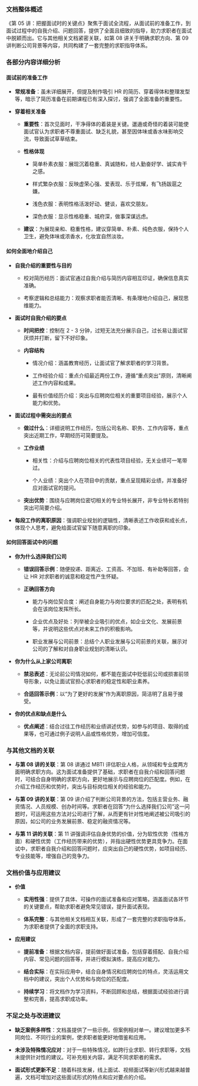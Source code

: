 ### 文档整体概述

《第 05 讲：把握面试时的关键点》聚焦于面试全流程，从面试前的准备工作，到面试过程中的自我介绍、问题回答，提供了全面且细致的指导，助力求职者在面试中脱颖而出。它与其他相关文档紧密关联，如第 08 讲关于明确求职方向、第 09 讲判断公司背景等内容，共同构建了一套完整的求职指导体系。

  

### 各部分内容详细分析

  

#### 面试前的准备工作

- **常规准备**：虽未详细展开，但提及制作吸引 HR 的简历、穿着得体和整理发型等，暗示了简历准备在前期课程已有深入探讨，强调了全面准备的重要性。
    
- **穿着相关准备**
    
    - **重要性**：首次见面时，干净得体的着装是关键。邋遢或奇怪的着装可能使面试官认为求职者不尊重面试、缺乏礼貌，甚至因体味或香水味影响交流，导致面试草草结束。
        
    - **性格体现**
        
        - 简单朴素衣服：展现沉着稳重、真诚随和，给人勤奋好学、诚实肯干之感。
            
        - 样式繁杂衣服：反映虚荣心强、爱表现、乐于炫耀，有飞扬跋扈之嫌。
            
        - 浅色衣服：表明性格活泼好动、健谈，喜欢交朋友。
            
        - 深色衣服：显示性格稳重、城府深，做事深谋远虑。
            
    - **建议**：为展现亲和、稳重性格，建议穿简单、朴素、纯色衣服，保持个人卫生，避免体味或浓香水，化妆宜自然淡妆。
        

  

#### 如何全面地介绍自己

- **自我介绍的重要性与目的**
    
    - 校对简历经历：面试官通过自我介绍与简历内容相互印证，确保信息真实准确。
        
    - 考察逻辑和总结能力：观察求职者能否清晰、有条理地介绍自己，展现思维能力。
        
- **面试时自我介绍的要点**
    
    - **时间把控**：控制在 2 - 3 分钟，过短无法充分展示自己，过长易让面试官厌烦并打断，留下不好印象。
        
    - **内容结构**
        
        - 情况介绍：涵盖教育经历，让面试官了解求职者的学习背景。
            
        - 工作经验介绍：重点介绍最近两份工作，遵循“重点突出”原则，清晰阐述工作内容和成果。
            
        - 最有价值经历介绍：突出与应聘岗位相关的重要项目经验，展示个人能力和优势。
            
- **面试过程中需突出的要点**
    
    - **做过什么**：详细说明工作经历，包括公司名称、职务、工作内容等，重点突出近期工作，早期经历可简要提及。
        
    - **工作业绩**
        
        - 相关性：介绍与应聘岗位相关的代表性项目经验，无关业绩可一笔带过。
            
        - 个人业绩：突出个人在项目中的贡献，重点呈现精彩业绩，并准备好应对面试官的提问。
            
    - **突出优势**：围绕与应聘岗位密切相关的专业特长展开，非专业特长若特别突出可简要介绍。
        
- **每段工作的离职原因**：强调职业规划的逻辑性，清晰表述工作收获和成长点，体现个人思考，避免给面试官留下随意离职的印象。
    

  

#### 如何回答面试中的问题

- **你为什么选择我们公司**
    
    - **错误回答示例**：随便投递、距离近、工资高、不加班、有补助等回答，会让 HR 对求职者的诚意和稳定性产生怀疑。
        
    - **正确回答方向**
        
        - 能力与岗位契合度：阐述自身能力与岗位要求的匹配之处，表明有机会在该岗位发挥所长。
            
        - 企业优点及好处：列举被企业吸引的优点，如企业文化、发展前景等，并说明这些优点对未来工作的积极影响。
            
        - 职业发展与公司前景：总结个人职业发展与公司前景的关联，展示对公司的了解和对自身职业规划的清晰认识。
            
- **你为什么从上家公司离职**
    
    - **禁忌表述**：无论前公司情况如何，都不能在面试中贬低前公司或损害前领导形象，以免让面试官担心求职者的稳定性和职业素养。
        
    - **合适回答示例**：以“为了更好的发展”作为离职原因，简洁明了且易于接受。
        
- **你的优点和缺点是什么**
    
    - **优点阐述**：结合过往工作经历和业绩讲述优势，如参与的项目、取得的成果等，也可通过例子说明人品或性格优势，增加可信度。
        

  

### 与其他文档的关联

- **与第 08 讲的关联**：第 08 讲通过 MBTI 评估职业人格，从领域和专业度两方面明确求职方向。这为面试准备提供了基础，求职者在自我介绍和回答问题时，可结合自身明确的求职方向，更好地展示与应聘岗位的匹配度。例如，在介绍工作经历和优势时，突出与目标岗位相关的经验和能力。
    
- **与第 09 讲的关联**：第 09 讲介绍了判断公司背景的方法，包括主营业务、融资情况、人员规模、创办时间等。求职者在回答“为什么选择我们公司”这一问题时，可运用这些方法对公司进行了解，从而更有针对性地阐述被公司吸引的原因，如公司的业务发展前景、稳定的融资情况等。
    
- **与第 11 讲的关联**：第 11 讲强调评估自身优势的价值，分为软性优势（性格方面）和硬性优势（工作经历带来的优势），并指出硬性优势更具竞争力。在面试中，求职者自我介绍和回答问题时，应突出自己的硬性优势，如项目经历、专业技能等，增强自己的竞争力。
    

  

### 文档价值与应用建议

- **价值**
    
    - **实用性强**：提供了具体、可操作的面试准备和应对策略，涵盖面试各环节的关键要点，帮助求职者避免常见错误，提升面试表现。
        
    - **体系完整**：与其他相关文档相互关联，形成了一套完整的求职指导体系，为求职者提供了全面的求职支持。
        
- **应用建议**
    
    - **提前准备**：根据文档内容，提前做好面试准备，包括穿着搭配、自我介绍内容、常见问题的回答等，并进行模拟演练，提高应对能力。
        
    - **结合实际**：在实际应用中，结合自身情况和应聘岗位的特点，灵活运用文档中的建议，突出个人优势和与岗位的匹配度。
        
    - **持续学习**：将文档作为学习资料，不断回顾和总结，根据面试经验进行调整和完善，提高求职成功率。
        

  

### 不足之处与改进建议

- **缺乏案例多样性**：文档虽提供了一些示例，但案例相对单一。建议增加更多不同岗位、不同行业的案例，使求职者能更好地借鉴和应用。
    
- **未涉及特殊情况应对**：对于一些特殊情况，如跨行业求职、转行求职等，文档未提供针对性的建议。可补充相关内容，满足不同求职者的需求。
    
- **面试形式更新不足**：随着科技发展，线上面试、视频面试等新兴形式越来越普遍，文档可增加对这些面试形式的特点和应对要点的介绍。